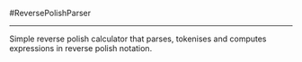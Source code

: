 #ReversePolishParser

------
Simple reverse polish calculator that parses, tokenises and computes expressions in reverse polish notation.
